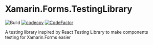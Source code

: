 # Xamarin.Forms.TestingLibrary

![Build](https://github.com/akamud/Xamarin.Forms.TestingLibrary/workflows/Build/badge.svg)
[![codecov](https://codecov.io/gh/akamud/Xamarin.Forms.TestingLibrary/branch/main/graph/badge.svg?token=ZSOS6JW6D4)](https://codecov.io/gh/akamud/Xamarin.Forms.TestingLibrary)
[![CodeFactor](https://www.codefactor.io/repository/github/akamud/xamarin.forms.testinglibrary/badge?s=bc6f084fefbb510c0c74058c3bfcfe6354559dff)](https://www.codefactor.io/repository/github/akamud/xamarin.forms.testinglibrary)

A testing library inspired by React Testing Library to make components testing for Xamarin.Forms easier

